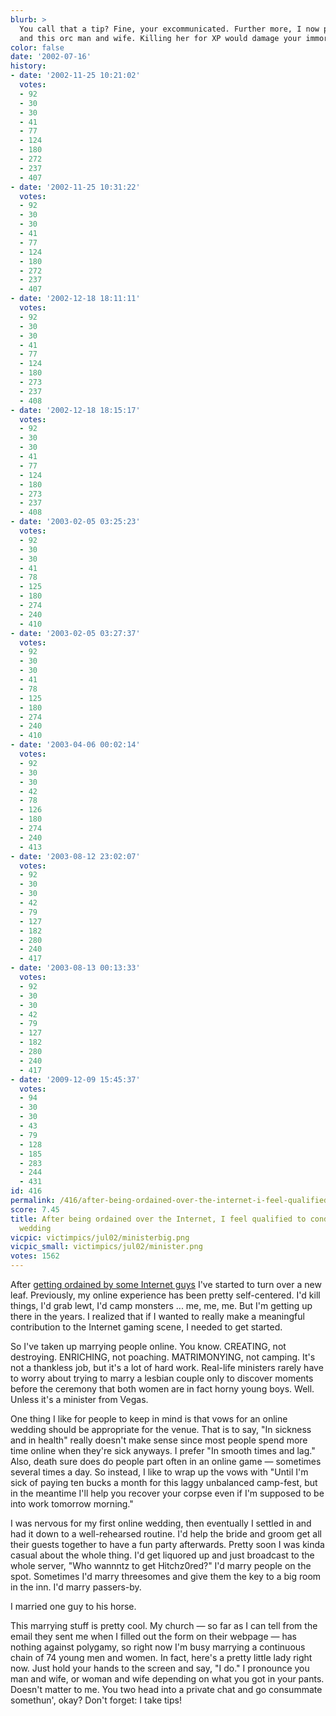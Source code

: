 ```yaml
---
blurb: >
  You call that a tip? Fine, your excommunicated. Further more, I now pronounce you
  and this orc man and wife. Killing her for XP would damage your immortal soul!
color: false
date: '2002-07-16'
history:
- date: '2002-11-25 10:21:02'
  votes:
  - 92
  - 30
  - 30
  - 41
  - 77
  - 124
  - 180
  - 272
  - 237
  - 407
- date: '2002-11-25 10:31:22'
  votes:
  - 92
  - 30
  - 30
  - 41
  - 77
  - 124
  - 180
  - 272
  - 237
  - 407
- date: '2002-12-18 18:11:11'
  votes:
  - 92
  - 30
  - 30
  - 41
  - 77
  - 124
  - 180
  - 273
  - 237
  - 408
- date: '2002-12-18 18:15:17'
  votes:
  - 92
  - 30
  - 30
  - 41
  - 77
  - 124
  - 180
  - 273
  - 237
  - 408
- date: '2003-02-05 03:25:23'
  votes:
  - 92
  - 30
  - 30
  - 41
  - 78
  - 125
  - 180
  - 274
  - 240
  - 410
- date: '2003-02-05 03:27:37'
  votes:
  - 92
  - 30
  - 30
  - 41
  - 78
  - 125
  - 180
  - 274
  - 240
  - 410
- date: '2003-04-06 00:02:14'
  votes:
  - 92
  - 30
  - 30
  - 42
  - 78
  - 126
  - 180
  - 274
  - 240
  - 413
- date: '2003-08-12 23:02:07'
  votes:
  - 92
  - 30
  - 30
  - 42
  - 79
  - 127
  - 182
  - 280
  - 240
  - 417
- date: '2003-08-13 00:13:33'
  votes:
  - 92
  - 30
  - 30
  - 42
  - 79
  - 127
  - 182
  - 280
  - 240
  - 417
- date: '2009-12-09 15:45:37'
  votes:
  - 94
  - 30
  - 30
  - 43
  - 79
  - 128
  - 185
  - 283
  - 244
  - 431
id: 416
permalink: /416/after-being-ordained-over-the-internet-i-feel-qualified-to-conduct-an-online-wedding/
score: 7.45
title: After being ordained over the Internet, I feel qualified to conduct an online
  wedding
vicpic: victimpics/jul02/ministerbig.png
vicpic_small: victimpics/jul02/minister.png
votes: 1562
---
```


After [getting ordained by some Internet
guys](https://web.archive.org/web/20020716000000/http://www.gamespy.com/fargo/february02/minister/)
I've started to turn over a new leaf. Previously, my online experience
has been pretty self-centered. I'd kill things, I'd grab lewt, I'd camp
monsters ... me, me, me. But I'm getting up there in the years. I
realized that if I wanted to really make a meaningful contribution to
the Internet gaming scene, I needed to get started.

So I've taken up marrying people online. You know. CREATING, not
destroying. ENRICHING, not poaching. MATRIMONYING, not camping. It's not
a thankless job, but it's a lot of hard work. Real-life ministers rarely
have to worry about trying to marry a lesbian couple only to discover
moments before the ceremony that both women are in fact horny young
boys. Well. Unless it's a minister from Vegas.

One thing I like for people to keep in mind is that vows for an online
wedding should be appropriate for the venue. That is to say, "In
sickness and in health" really doesn't make sense since most people
spend more time online when they're sick anyways. I prefer "In smooth
times and lag." Also, death sure does do people part often in an online
game — sometimes several times a day. So instead, I like to wrap up the
vows with "Until I'm sick of paying ten bucks a month for this laggy
unbalanced camp-fest, but in the meantime I'll help you recover your
corpse even if I'm supposed to be into work tomorrow morning."

I was nervous for my first online wedding, then eventually I settled in
and had it down to a well-rehearsed routine. I'd help the bride and
groom get all their guests together to have a fun party afterwards.
Pretty soon I was kinda casual about the whole thing. I'd get liquored
up and just broadcast to the whole server, "Who wannntz to get
Hitchz0red?" I'd marry people on the spot. Sometimes I'd marry
threesomes and give them the key to a big room in the inn. I'd marry
passers-by.

I married one guy to his horse.

This marrying stuff is pretty cool. My church — so far as I can tell
from the email they sent me when I filled out the form on their webpage
— has nothing against polygamy, so right now I'm busy marrying a
continuous chain of 74 young men and women. In fact, here's a pretty
little lady right now. Just hold your hands to the screen and say, "I
do." I pronounce you man and wife, or woman and wife depending on what
you got in your pants. Doesn't matter to me. You two head into a private
chat and go consummate somethun', okay? Don't forget: I take tips!